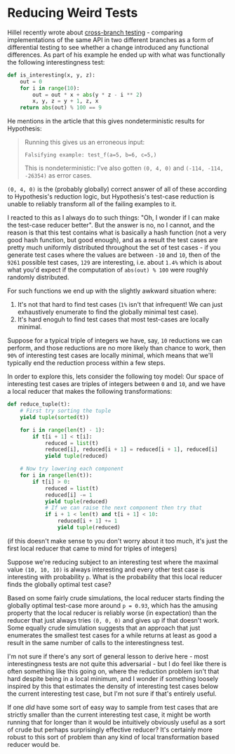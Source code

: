 # Reducing Weird Tests

Hillel recently wrote about [cross-branch testing](https://buttondown.email/hillelwayne/archive/fd1f0758-ae31-4e83-9138-33721cbd5ce3) - comparing implementations of the same API in two different branches as a form of differential testing to see whether a change introduced any functional differences.
As part of his example he ended up with what was functionally the following interestingness test:


```python
def is_interesting(x, y, z):
    out = 0
    for i in range(10):
        out = out * x + abs(y * z - i ** 2)
        x, y, z = y + 1, z, x
    return abs(out) % 100 == 9
```

He mentions in the article that this gives nondeterministic results for Hypothesis:

> Running this gives us an erroneous input:
> 
> `Falsifying example: test_f(a=5, b=6, c=5,)`
>
> This is nondeterministic: I’ve also gotten `(0, 4, 0)` and `(-114, -114, -26354)` as error cases.


`(0, 4, 0)` is the (probably globally) correct answer of all of these according to Hypothesis's reduction logic,
but Hypothesis's test-case reduction is unable to reliably transform all of the failing examples to it.

I reacted to this as I always do to such things: "Oh, I wonder if I can make the test-case reducer better". But the answer is no, no I cannot, and the reason is that this test contains what is basically a hash function (not a very good hash function, but good enough), and as a result the test cases are pretty much uniformly distributed throughout the set of test cases - if you generate test cases where the values are between `-10` and `10`, then of the `9261` possible test cases, `129` are interesting, i.e. about `1.4%` which is about what you'd expect if the computation of `abs(out) % 100` were roughly randomly distributed.

For such functions we end up with the slightly awkward situation where:

1. It's not that hard to find test cases (`1%` isn't that infrequent! We can just exhaustively enumerate to find the globally minimal test case).
2. It's hard enoguh to find test cases that most test-cases are locally minimal.

Suppose for a typical triple of integers we have, say, `10` reductions we can perform, and those reductions are no more likely than chance to work, then `90%` of interesting test cases are locally minimal, which means that we'll typically end the reduction process within a few steps.

In order to explore this, lets consider the following toy model: Our space of interesting test cases are triples of integers between `0` and `10`, and we have a local reducer that makes the following transformations:

```python
def reduce_tuple(t):
    # First try sorting the tuple
    yield tuple(sorted(t))

    for i in range(len(t) - 1):
        if t[i + 1] < t[i]:
            reduced = list(t)
            reduced[i], reduced[i + 1] = reduced[i + 1], reduced[i]
            yield tuple(reduced)

    # Now try lowering each component
    for i in range(len(t)):
        if t[i] > 0:
            reduced = list(t)
            reduced[i] -= 1
            yield tuple(reduced)
            # If we can raise the next component then try that
            if i + 1 < len(t) and t[i + 1] < 10:
                reduced[i + 1] += 1
                yield tuple(reduced)
```

(if this doesn't make sense to you don't worry about it too much, it's just the first local reducer that came to mind for triples of integers)

Suppose we're reducing subject to an interesting test where the maximal value `(10, 10, 10)` is always interesting and every other test case is interesting with probability `p`. What is the probability that this local reducer finds the globally optimal test case?

Based on some fairly crude simulations, the local reducer starts finding the globally optimal test-case more around `p = 0.93`, which has the amusing property that the local reducer is reliably worse (in expectation) than the reducer that just always tries `(0, 0, 0)` and gives up if that doesn't work. Some equally crude simulation suggests that an approach that just enumerates the smallest test cases for a while returns at least as good a result in the same number of calls to the interestingness test.

I'm not sure if there's any sort of general lesson to derive here - most interestingness tests are not quite this adversarial - but I do feel like there is often something like this going on, where the reduction problem isn't that hard despite being in a local minimum, and I wonder if something loosely inspired by this that estimates the density of interesting test cases below the current interesting test case, but I'm not sure if that's entirely useful.

If one *did* have some sort of easy way to sample from test cases that are strictly smaller than the current interesting test case, it might be worth running that for longer than it would be intuitively obviously useful as a sort of crude but perhaps surprisingly effective reducer? It's certainly more robust to this sort of problem than any kind of local transformation based reducer would be. 
